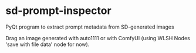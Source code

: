 # sd-prompt-inspector
PyQt program to extract prompt metadata from SD-generated images

Drag an image generated with auto1111 or with ComfyUI (using WLSH Nodes 'save with file data' node for now).
